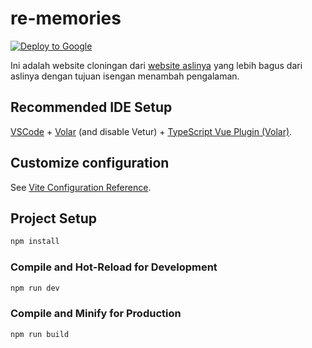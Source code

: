 # re-memories
[![Deploy to Google](https://github.com/yarndinasti/re-memories/actions/workflows/main.yml/badge.svg)](https://github.com/yarndinasti/re-memories/actions/workflows/main.yml)

Ini adalah website cloningan dari [website aslinya](https://rememories.id/) yang lebih bagus dari aslinya dengan tujuan isengan menambah pengalaman.

## Recommended IDE Setup

[VSCode](https://code.visualstudio.com/) + [Volar](https://marketplace.visualstudio.com/items?itemName=johnsoncodehk.volar) (and disable Vetur) + [TypeScript Vue Plugin (Volar)](https://marketplace.visualstudio.com/items?itemName=johnsoncodehk.vscode-typescript-vue-plugin).

## Customize configuration

See [Vite Configuration Reference](https://vitejs.dev/config/).

## Project Setup

```sh
npm install
```

### Compile and Hot-Reload for Development

```sh
npm run dev
```

### Compile and Minify for Production

```sh
npm run build
```
